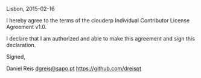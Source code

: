 Lisbon, 2015-02-16

I hereby agree to the terms of the clouderp Individual Contributor License
Agreement v1.0.

I declare that I am authorized and able to make this agreement and sign this
declaration.

Signed,

Daniel Reis dgreis@sapo.pt https://github.com/dreispt
